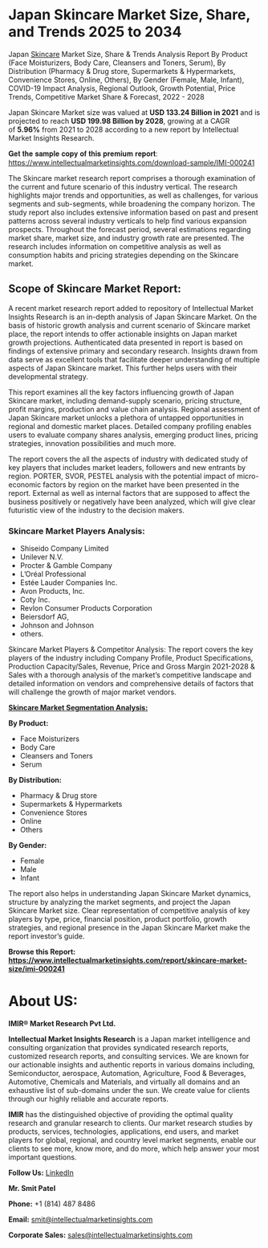 <h1>Japan Skincare Market Size, Share, and Trends 2025 to 2034</h1>
<p>Japan <a href="https://www.intellectualmarketinsights.com/report/skincare-market-size/imi-000241">Skincare</a> Market Size, Share &amp; Trends Analysis Report By Product (Face Moisturizers, Body Care, Cleansers and Toners, Serum), By Distribution (Pharmacy &amp; Drug store, Supermarkets &amp; Hypermarkets, Convenience Stores, Online, Others), By Gender (Female, Male, Infant), COVID-19 Impact Analysis, Regional Outlook, Growth Potential, Price Trends, Competitive Market Share &amp; Forecast, 2022 - 2028</p>
<p>Japan Skincare Market size was valued at&nbsp;<strong>USD 133.24 Billion in 2021</strong>&nbsp;and is projected to reach&nbsp;<strong>USD 199.98 Billion by 2028</strong>, growing at a CAGR of&nbsp;<strong>5.96%</strong>&nbsp;from 2021 to 2028 according to a new report by Intellectual Market Insights Research.</p>
<p>𝐆𝐞𝐭 𝐭𝐡𝐞 𝐬𝐚𝐦𝐩𝐥𝐞 𝐜𝐨𝐩𝐲 𝐨𝐟 𝐭𝐡𝐢𝐬 𝐩𝐫𝐞𝐦𝐢𝐮𝐦 𝐫𝐞𝐩𝐨𝐫𝐭: <a href="https://www.intellectualmarketinsights.com/download-sample/IMI-000241">https://www.intellectualmarketinsights.com/download-sample/IMI-000241</a></p>
<p>The Skincare market research report comprises a thorough examination of the current and future scenario of this industry vertical. The research highlights major trends and opportunities, as well as challenges, for various segments and sub-segments, while broadening the company horizon. The study report also includes extensive information based on past and present patterns across several industry verticals to help find various expansion prospects. Throughout the forecast period, several estimations regarding market share, market size, and industry growth rate are presented. The research includes information on competitive analysis as well as consumption habits and pricing strategies depending on the Skincare market.</p>
<h2>Scope of Skincare Market Report:</h2>
<p>A recent market research report added to repository of Intellectual Market Insights Research is an in-depth analysis of Japan Skincare Market. On the basis of historic growth analysis and current scenario of Skincare market place, the report intends to offer actionable insights on Japan market growth projections. Authenticated data presented in report is based on findings of extensive primary and secondary research. Insights drawn from data serve as excellent tools that facilitate deeper understanding of multiple aspects of Japan Skincare market. This further helps users with their developmental strategy.</p>
<p>This report examines all the key factors influencing growth of Japan Skincare market, including demand-supply scenario, pricing structure, profit margins, production and value chain analysis. Regional assessment of Japan Skincare market unlocks a plethora of untapped opportunities in regional and domestic market places. Detailed company profiling enables users to evaluate company shares analysis, emerging product lines, pricing strategies, innovation possibilities and much more.</p>
<p>The report covers the all the aspects of industry with dedicated study of key players that includes market leaders, followers and new entrants by region. PORTER, SVOR, PESTEL analysis with the potential impact of micro-economic factors by region on the market have been presented in the report. External as well as internal factors that are supposed to affect the business positively or negatively have been analyzed, which will give clear futuristic view of the industry to the decision makers.</p>
<h3>Skincare Market Players Analysis:</h3>
<ul>
<li>Shiseido Company Limited</li>
<li>Unilever N.V.</li>
<li>Procter &amp; Gamble Company</li>
<li>L&rsquo;Or&eacute;al Professional</li>
<li>Est&eacute;e Lauder Companies Inc.</li>
<li>Avon Products, Inc.</li>
<li>Coty Inc.</li>
<li>Revlon Consumer Products Corporation</li>
<li>Beiersdorf AG,</li>
<li>Johnson and Johnson&nbsp;</li>
<li>others.</li>
</ul>
<p>Skincare Market Players &amp; Competitor Analysis: The report covers the key players of the industry including Company Profile, Product Specifications, Production Capacity/Sales, Revenue, Price and Gross Margin 2021-2028 &amp; Sales with a thorough analysis of the market&rsquo;s competitive landscape and detailed information on vendors and comprehensive details of factors that will challenge the growth of major market vendors.</p>
<p><strong><u>Skincare Market Segmentation Analysis:</u></strong></p>
<p><strong>By Product:</strong></p>
<ul>
<li>Face Moisturizers</li>
<li>Body Care</li>
<li>Cleansers and Toners</li>
<li>Serum</li>
</ul>
<p><strong>By Distribution:</strong></p>
<ul>
<li>Pharmacy &amp; Drug store</li>
<li>Supermarkets &amp; Hypermarkets</li>
<li>Convenience Stores</li>
<li>Online</li>
<li>Others</li>
</ul>
<p><strong>By Gender:</strong></p>
<ul>
<li>Female</li>
<li>Male</li>
<li>Infant</li>
</ul>
<p>The report also helps in understanding Japan Skincare Market dynamics, structure by analyzing the market segments, and project the Japan Skincare&nbsp;Market size. Clear representation of competitive analysis of key players by type, price, financial position, product portfolio, growth strategies, and regional presence in the Japan Skincare Market make the report investor&rsquo;s guide.</p>
<p><strong>Browse this Report:&nbsp; </strong><a href="https://www.intellectualmarketinsights.com/report/skincare-market-size/imi-000241"><strong>https://www.intellectualmarketinsights.com/report/skincare-market-size/imi-000241</strong></a></p>
<h1>About US:</h1>
<p><strong>IMIR&reg; Market Research Pvt Ltd.</strong></p>
<p><strong>Intellectual Market Insights Research</strong> is a Japan market intelligence and consulting organization that provides syndicated research reports, customized research reports, and consulting services. We are known for our actionable insights and authentic reports in various domains including, Semiconductor, aerospace, Automation, Agriculture, Food &amp; Beverages, Automotive, Chemicals and Materials, and virtually all domains and an exhaustive list of sub-domains under the sun. We create value for clients through our highly reliable and accurate reports.</p>
<p><strong>IMIR</strong> has the distinguished objective of providing the optimal quality research and granular research to clients. Our market research studies by products, services, technologies, applications, end users, and market players for global, regional, and country level market segments, enable our clients to see more, know more, and do more, which help answer your most important questions.</p>
<p><strong>Follow Us:</strong> <a href="https://www.linkedin.com/company/imir-marketresearch/">LinkedIn</a></p>
<p><strong>Mr. Smit Patel</strong></p>
<p><strong>Phone:</strong> +1 (814) 487 8486</p>
<p><strong>Email:</strong> <a href="mailto:smit@intellectualmarketinsights.com">smit@intellectualmarketinsights.com</a></p>
<p><strong>Corporate Sales:</strong> <a href="mailto:sales@intellectualmarketinsights.com">sales@intellectualmarketinsights.com</a></p>
<p>&nbsp;</p>
